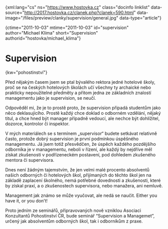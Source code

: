 
{xml:lang="cs" ns="https://www.hostovka.cz" class="docinfo linklist" data-source="http://2017.hostovka.cz/clanek.php?clanek=590.html" data-image="/files/preview/clanky/supervision/general.jpg" data-type="article"}

{ctime="2011-10-03" mtime="2011-10-03" id="supervision" author="Michael Klíma" short="Supervision" authorid="hostovka/michael_klima"}

# Supervision

<!-- generated attribute kw by user_udpatekw.sh on 2020-04-21, do not edit -->

{kw="pohostinství"}

Před nějakým časem jsem se ptal bývalého rektora jedné hotelové školy, proč se na českých hotelových školách učí všechny ty archaické nebo prakticky nepoužitelné předměty a přitom jedna ze základních znalostí managementu jako je supervision, se neučí.

Odpověděl mi, že je to prostě proto, že supervision připadá studentům jako něco deklasujícího. Prostě každý chce doklad o odborném vzdělání, nějaký titul, a chce hned být manager případně vedoucí, ale nechce být dohlížitel, dozorce, kontrolor či inspektor.

V mých materiálech se s termínem „supervisor“ budete setkávat relativně často, protože dobrý supervision je první podmínkou úspěšného managementu. Já jsem totiž přesvědčen, že úspěch každého pozdějšího odborníka je v managementu, neboli v řízení, ale každý by nejdříve měl získat zkušenosti v podřízeneckém postavení, pod dohledem zkušeného mentora či supervisora.

Dnes není žádným tajemstvím, že jen velmi malé procento absolventů našich odborných či hotelových škol, přijímaných do těchto škol jen na základě zaplacení školného, nemá potřebné dovednosti a zkušenosti, které by získal praxí, a o zkušenostech supervisora, nebo manažera, ani nemluvě.

Management jak známo se může vyučovat, ale nedá se naučit. Either you have it, or you don’t!

Proto jedním ze seminářů, připravovaných nově vzniklou Asociaci Konzultantů Pohostinství ČR, bude seminář “Supervision a Managemet”, určený jak absolventům odborných škol, tak i odborníkům z praxe.

